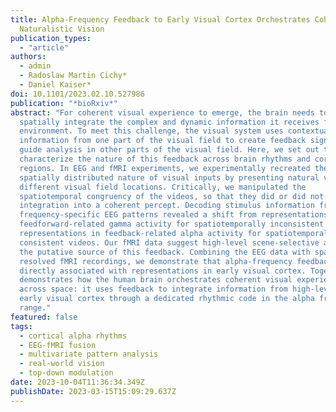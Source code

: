 ```yaml
---
title: Alpha-Frequency Feedback to Early Visual Cortex Orchestrates Coherent
  Naturalistic Vision
publication_types:
  - "article"
authors:
  - admin
  - Radoslaw Martin Cichy*
  - Daniel Kaiser*
doi: 10.1101/2023.02.10.527986
publication: "*bioRxiv*"
abstract: "For coherent visual experience to emerge, the brain needs to
  spatially integrate the complex and dynamic information it receives from the
  environment. To meet this challenge, the visual system uses contextual
  information from one part of the visual field to create feedback signals that
  guide analysis in other parts of the visual field. Here, we set out to
  characterize the nature of this feedback across brain rhythms and cortical
  regions. In EEG and fMRI experiments, we experimentally recreated the
  spatially distributed nature of visual inputs by presenting natural videos at
  different visual field locations. Critically, we manipulated the
  spatiotemporal congruency of the videos, so that they did or did not demand
  integration into a coherent percept. Decoding stimulus information from
  frequency-specific EEG patterns revealed a shift from representations in
  feedforward-related gamma activity for spatiotemporally inconsistent videos to
  representations in feedback-related alpha activity for spatiotemporally
  consistent videos. Our fMRI data suggest high-level scene-selective areas as
  the putative source of this feedback. Combining the EEG data with spatially
  resolved fMRI recordings, we demonstrate that alpha-frequency feedback is
  directly associated with representations in early visual cortex. Together this
  demonstrates how the human brain orchestrates coherent visual experience
  across space: it uses feedback to integrate information from high-level to
  early visual cortex through a dedicated rhythmic code in the alpha frequency
  range."
featured: false
tags:
  - cortical alpha rhythms
  - EEG-fMRI fusion
  - multivariate pattern analysis
  - real-world vision
  - top-down modulation
date: 2023-10-04T11:36:34.349Z
publishDate: 2023-03-15T15:09:29.637Z
---
```

